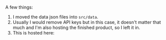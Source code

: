 A few things:

1. I moved the data json files into `src/data`.
2. Usually I would remove API keys but in this case, it doesn't matter that much and I'm also hosting the finished product, so I left it in.
3. This is hosted here: